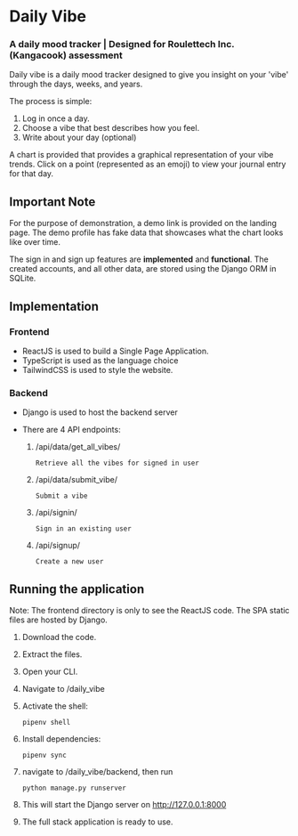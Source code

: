 # Daily Vibe

### A daily mood tracker | Designed for Roulettech Inc. (Kangacook) assessment

Daily vibe is a daily mood tracker designed to give you insight on your 'vibe' through the days, weeks, and years.

The process is simple:

1. Log in once a day.
2. Choose a vibe that best describes how you feel.
3. Write about your day (optional)

A chart is provided that provides a graphical representation of your vibe trends. Click on a point (represented as an emoji) to view your journal entry for that day.

## Important Note

For the purpose of demonstration, a demo link is provided on the landing page. The demo profile has fake data that showcases what the chart looks like over time.

The sign in and sign up features are <b>implemented</b> and <b>functional</b>. The created accounts, and all other data, are stored using the Django ORM in SQLite.

## Implementation

### Frontend

- ReactJS is used to build a Single Page Application.</br>
- TypeScript is used as the language choice</br>
- TailwindCSS is used to style the website.

### Backend

- Django is used to host the backend server
- There are 4 API endpoints:

  1.  /api/data/get_all_vibes/

          Retrieve all the vibes for signed in user

  1.  /api/data/submit_vibe/

          Submit a vibe

  1.  /api/signin/

          Sign in an existing user

  1.  /api/signup/

          Create a new user

## Running the application

Note: The frontend directory is only to see the ReactJS code. The SPA static files are hosted by Django.

1.  Download the code.

1.  Extract the files.

1.  Open your CLI.

1.  Navigate to /daily_vibe

1.  Activate the shell:

        pipenv shell
    
1.  Install dependencies:

        pipenv sync

1.  navigate to /daily_vibe/backend, then run

        python manage.py runserver

1.  This will start the Django server on http://127.0.0.1:8000

1.  The full stack application is ready to use.
